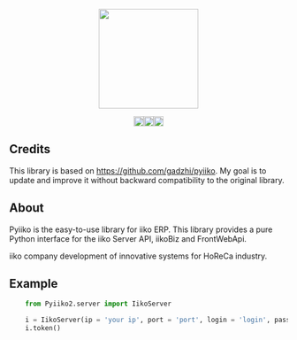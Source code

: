<p align="center"><img src="https://habrastorage.org/webt/bi/od/mp/biodmpylxpnkxhjtewsjro_-8ps.jpeg" height="180"></p>
<p align="center"><a href="https://www.apache.org/licenses/LICENSE-2.0"><img src="https://img.shields.io/pypi/l/requests.svg" alt="Apache 2.0 License" height="18"></a><a href="https://app.codeship.com/projects/379033"><img src="https://app.codeship.com/projects/cdd9a8d0-0671-0138-5b33-1a3a19f3ca85/status?branch=master" alt='Codeship Status for nareyko/pyiiko2' height="18"></a><a href="https://www.codacy.com/manual/nareyko/pyiiko2?utm_source=github.com&amp;utm_medium=referral&amp;utm_content=nareyko/pyiiko2&amp;utm_campaign=Badge_Grade" alt="www.codacy.com"><img src="https://api.codacy.com/project/badge/Grade/6bc86d309ce5459da06469b8e39ee996" alt="Codacy" height="18"></a></p>

## Credits

This library is based on <a href="https://github.com/gadzhi/pyiiko">https://github.com/gadzhi/pyiiko</a>. My goal is to update and improve it without backward compatibility to the original library.

## About

Pyiiko is the easy-to-use library for iiko ERP. This library provides a pure Python interface for the iiko Server API, iikoBiz and FrontWebApi. 

iiko company development of innovative systems for HoReCa industry.

## Example

```python
    from Pyiiko2.server import IikoServer

    i = IikoServer(ip = 'your ip', port = 'port', login = 'login', password = 'password in MD5 HASH')
    i.token()
    
```
